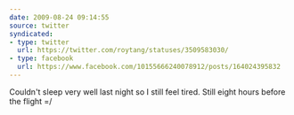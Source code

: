 ```yaml
---
date: 2009-08-24 09:14:55
source: twitter
syndicated:
- type: twitter
  url: https://twitter.com/roytang/statuses/3509583030/
- type: facebook
  url: https://www.facebook.com/10155666240078912/posts/164024395832
---
```


Couldn't sleep very well last night so I still feel tired. Still eight hours before the flight =/